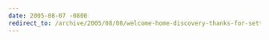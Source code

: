 ```yaml
---
date: 2005-08-07 -0800
redirect_to: /archive/2005/08/08/welcome-home-discovery-thanks-for-setting-off-the-car-alarms.aspx/
---
```

